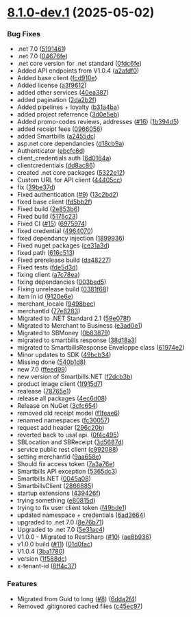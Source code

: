 # [8.1.0-dev.1](https://github.com/smartbills/smartbills-dotnet/compare/v8.0.0...v8.1.0-dev.1) (2025-05-02)


### Bug Fixes

* .net 7.0 ([5191461](https://github.com/smartbills/smartbills-dotnet/commit/5191461039765c9b39550bb74ba7b40a751329aa))
* .net 7.0 ([04676fe](https://github.com/smartbills/smartbills-dotnet/commit/04676fed9111813353c6c9a3ba62d5f9040b0acb))
* .net core version for .net standard ([0fdc6fe](https://github.com/smartbills/smartbills-dotnet/commit/0fdc6fe83a7bf1a970eb5181fd87c71cce3cc5ad))
* Added API endpoints from V1.0.4 ([a2afdf0](https://github.com/smartbills/smartbills-dotnet/commit/a2afdf0dffe5b338289a9fa50efa903c036474d0))
* Added base client ([fcd910e](https://github.com/smartbills/smartbills-dotnet/commit/fcd910e0faf466e0553ae27765483e9777ad912c))
* Added license ([a3f9612](https://github.com/smartbills/smartbills-dotnet/commit/a3f96125fb4a1960e8405cc402ca85ec70bd7b81))
* added other services ([40ea387](https://github.com/smartbills/smartbills-dotnet/commit/40ea3876878420ba00f0101d33d7019e96d687af))
* added pagination ([2da2b2f](https://github.com/smartbills/smartbills-dotnet/commit/2da2b2fe154b06f8bab0dacf3b9d7b7c6a460ba3))
* Added pipelines + loyalty ([b31a4ba](https://github.com/smartbills/smartbills-dotnet/commit/b31a4ba10e06d015d8d363329d5c91857b1919f6))
* added project referrence ([3d0e5eb](https://github.com/smartbills/smartbills-dotnet/commit/3d0e5ebac587db5edd04e16cc810cca9a3ee94d6))
* Added promo-codes reviews, addresses  ([#16](https://github.com/smartbills/smartbills-dotnet/issues/16)) ([1b394d5](https://github.com/smartbills/smartbills-dotnet/commit/1b394d58fb22c9ebf128b7913139d5fe296119e5))
* added receipt fees ([0966056](https://github.com/smartbills/smartbills-dotnet/commit/0966056adefd6287e026e5271b0b9fe93776fa00))
* added Smartbills ([a2455dc](https://github.com/smartbills/smartbills-dotnet/commit/a2455dc466f8bc279966a13f8fa82079087ba866))
* asp.net core dependancies ([d18cb9a](https://github.com/smartbills/smartbills-dotnet/commit/d18cb9a22137f0ba1c8b7cdd4a9a6ab9ed6ee626))
* Authenticator ([ebcfc6d](https://github.com/smartbills/smartbills-dotnet/commit/ebcfc6d6d76cb3aeb69022c316779a71fcc6f7b2))
* client_credentials auth ([6d0164a](https://github.com/smartbills/smartbills-dotnet/commit/6d0164aa91a79aeddec9ad32626fba61dd21969a))
* clientcredentials ([dd8ac86](https://github.com/smartbills/smartbills-dotnet/commit/dd8ac86d03b3e39e71300f047970ff3a2c32c440))
* created .net core packages ([5322e12](https://github.com/smartbills/smartbills-dotnet/commit/5322e12e751749760b50ead4ab7a5225598fa708))
* Custom URL for API client ([44405cc](https://github.com/smartbills/smartbills-dotnet/commit/44405ccea600f7b24ff58dd67cbc64d9bd5b82cb))
* fix ([39be37d](https://github.com/smartbills/smartbills-dotnet/commit/39be37d577b90b1e164940a8c02562e0b6a8c3e1))
* Fixed authentication ([#9](https://github.com/smartbills/smartbills-dotnet/issues/9)) ([13c2bd2](https://github.com/smartbills/smartbills-dotnet/commit/13c2bd24c30f5c0461d8f1986815efb7a2e9d23a))
* fixed base client ([fd5bb2f](https://github.com/smartbills/smartbills-dotnet/commit/fd5bb2fe90d57ed8a74fe7ecfa85d0d32e252932))
* Fixed build ([2e853b6](https://github.com/smartbills/smartbills-dotnet/commit/2e853b6988e0ad20eca77c66556d516f4d94946f))
* Fixed build ([5175c23](https://github.com/smartbills/smartbills-dotnet/commit/5175c230b1e7d405f9de910a33f4540a6e1a278a))
* Fixed CI ([#15](https://github.com/smartbills/smartbills-dotnet/issues/15)) ([6975974](https://github.com/smartbills/smartbills-dotnet/commit/697597439396358dc900161ea7089b898caec443))
* fixed credential ([4964070](https://github.com/smartbills/smartbills-dotnet/commit/4964070d3bffaf51ea3af2fa17ef3e420a694b7e))
* fixed dependancy injection ([1899936](https://github.com/smartbills/smartbills-dotnet/commit/189993678b20f5cf1d43986a78985ef8bb6a06d7))
* Fixed nuget packages ([ce31a3d](https://github.com/smartbills/smartbills-dotnet/commit/ce31a3de7c6149b7c772d41d42f1bb87eddac0f3))
* fixed path ([616c513](https://github.com/smartbills/smartbills-dotnet/commit/616c513d47613a5f0ac53dc56ccb35a470583f84))
* Fixed prerelease build ([da48227](https://github.com/smartbills/smartbills-dotnet/commit/da482272ed5c4dc5107d1652c020e8b27ba1f04c))
* Fixed tests ([fde5d3d](https://github.com/smartbills/smartbills-dotnet/commit/fde5d3ded2a26e4049b5974c83bb4fd2bba570bc))
* fixing client ([a7c78ea](https://github.com/smartbills/smartbills-dotnet/commit/a7c78ead6a9ab0b12b3b41637e81b1434454b667))
* fixing dependancies ([003bed5](https://github.com/smartbills/smartbills-dotnet/commit/003bed51f3d8c618a9e85670819ead5d7e8f1c67))
* Fixing unrelease build ([0381f68](https://github.com/smartbills/smartbills-dotnet/commit/0381f68fc54d560712e2bf077e66a65373985a73))
* item in id ([9120e6e](https://github.com/smartbills/smartbills-dotnet/commit/9120e6e4e4622e118ad0e08d9b1f692a7360c86f))
* merchant_locale ([9498bec](https://github.com/smartbills/smartbills-dotnet/commit/9498bec2c6d8793b602b0b7e356c03cce066c545))
* merchantId ([77e8283](https://github.com/smartbills/smartbills-dotnet/commit/77e8283b59668fad930fd47642cc761c05bc685c))
* Migrated to .NET Standard 2.1 ([59e078f](https://github.com/smartbills/smartbills-dotnet/commit/59e078f4099074a34533012bc787306c3dca7173))
* Migrated to Merchant to Business ([e3ad0e1](https://github.com/smartbills/smartbills-dotnet/commit/e3ad0e10a76e2a14f2c67e6d8b3a12383b174cd5))
* Migrated to SBMoney ([0b83879](https://github.com/smartbills/smartbills-dotnet/commit/0b83879e286fd4916cd4917ab5c1211937c7c4f6))
* migrated to smartbills response ([38d18a3](https://github.com/smartbills/smartbills-dotnet/commit/38d18a39907d7ed29123696c67ef00597bd4e7a0))
* migrated to SmartbillsResponse Enveloppe class ([61974e2](https://github.com/smartbills/smartbills-dotnet/commit/61974e246e3007ee78f3655bcd1d46c938ee594c))
* Minor updates to SDK ([49bcb34](https://github.com/smartbills/smartbills-dotnet/commit/49bcb34128e725e42dbe4543e6540f4e71b27ae6))
* Missing done ([540b1d8](https://github.com/smartbills/smartbills-dotnet/commit/540b1d88f7c46ac839eb95590e05363e7ad8f083))
* new 7.0 ([ffeed99](https://github.com/smartbills/smartbills-dotnet/commit/ffeed99fe42a8c7f3b863cf305d1a4d570e0f79f))
* new version of Smartbills.NET ([f2dcb3b](https://github.com/smartbills/smartbills-dotnet/commit/f2dcb3b7cf214a8db02a4bca92fedfabbdddc2d8))
* product image client ([1f915d7](https://github.com/smartbills/smartbills-dotnet/commit/1f915d776e323b794eec78cf33d2329198b7f3f1))
* realease ([78765e1](https://github.com/smartbills/smartbills-dotnet/commit/78765e16f51b2a332c9bb30207ac366bb3cd009a))
* release all packages ([4ec6d08](https://github.com/smartbills/smartbills-dotnet/commit/4ec6d08820e4e76f5896251b9f1bec66d4b4ec71))
* Release on NuGet ([3cfc654](https://github.com/smartbills/smartbills-dotnet/commit/3cfc654550a9b9f736aedbce74004ede114c0ec8))
* removed old receipt model ([f1feae6](https://github.com/smartbills/smartbills-dotnet/commit/f1feae6acf64b870b92dc58d5b5baf85ee843b11))
* renamed namespaces ([fc30057](https://github.com/smartbills/smartbills-dotnet/commit/fc30057725bab3f345fda6bcc8c837aefd201de1))
* request add header ([296c20b](https://github.com/smartbills/smartbills-dotnet/commit/296c20bc7532cbc7273bd2cf1fc95f2af2398186))
* reverted back to usal api. ([0f4c495](https://github.com/smartbills/smartbills-dotnet/commit/0f4c495312913d1ef946e8ec33b3d337de8fd5f9))
* SBLocation and SBReceipt ([3d5687d](https://github.com/smartbills/smartbills-dotnet/commit/3d5687d0a41ee6518725bcca49e5daba80c8fc02))
* service public rest client ([c992088](https://github.com/smartbills/smartbills-dotnet/commit/c9920888156755b3c12862234589e14dd405df1c))
* setting merchantId ([9aa658e](https://github.com/smartbills/smartbills-dotnet/commit/9aa658e1d98b21c2502724cb823c8c98266270ab))
* Should fix access token ([7a3a76e](https://github.com/smartbills/smartbills-dotnet/commit/7a3a76e5e7eeb86f8853157c244a9572998bcbd4))
* Smartbills API exception ([5365dc3](https://github.com/smartbills/smartbills-dotnet/commit/5365dc3578adf1521b58d9b1f5f3745b1a6fc2d3))
* Smartbills.NET ([0045a08](https://github.com/smartbills/smartbills-dotnet/commit/0045a08740b7f2bfa55e778dbee62f5b6db6fb7a))
* SmartbillsClient ([2866885](https://github.com/smartbills/smartbills-dotnet/commit/2866885075d21bf7e61e8428f613bf307fd38efb))
* startup extensions ([439426f](https://github.com/smartbills/smartbills-dotnet/commit/439426fa98fcd1d026581300b1a3f2e47cfd842b))
* trying something ([e80815d](https://github.com/smartbills/smartbills-dotnet/commit/e80815dc34415b39d440214313a9791570941551))
* trying to fix user client token ([f49bde1](https://github.com/smartbills/smartbills-dotnet/commit/f49bde11ab98a12e92706bff2e1ddc083c3ad7b7))
* updated namespace + credentials ([6ad3664](https://github.com/smartbills/smartbills-dotnet/commit/6ad36647c53317bdc6aa5171fb4e7cd4da67f4af))
* upgraded to .net 7.0 ([8e76b71](https://github.com/smartbills/smartbills-dotnet/commit/8e76b714f4161f0d017baa19ab5a1ab6254721c5))
* Upgraded to .net 7.0 ([5e31ac4](https://github.com/smartbills/smartbills-dotnet/commit/5e31ac47ac7023647f2e442ccdbef13c40352c32))
* V1.0.0 - Migrated to RestSharp  ([#10](https://github.com/smartbills/smartbills-dotnet/issues/10)) ([ae8b936](https://github.com/smartbills/smartbills-dotnet/commit/ae8b936991e8e84bddd4a1631d8e676177d23e12))
* v1.0.0 build ([#11](https://github.com/smartbills/smartbills-dotnet/issues/11)) ([01d0fac](https://github.com/smartbills/smartbills-dotnet/commit/01d0fac6b292efb7b9467c42376056ace8d15900))
* V1.0.4 ([3ba1780](https://github.com/smartbills/smartbills-dotnet/commit/3ba17802991933d3b54fc5203c90cc29515fd639))
* version ([1f588dc](https://github.com/smartbills/smartbills-dotnet/commit/1f588dc03a49ae1b54dc5156422a51f652eb9034))
* x-tenant-id ([8ff4c37](https://github.com/smartbills/smartbills-dotnet/commit/8ff4c372b5433b4e289c9f44f286fd939f950bfd))


### Features

* Migrated from Guid to long ([#8](https://github.com/smartbills/smartbills-dotnet/issues/8)) ([6dda2f4](https://github.com/smartbills/smartbills-dotnet/commit/6dda2f457644a6495f46c577a42d131be14878ed))
* Removed .gitignored cached files ([c45ec97](https://github.com/smartbills/smartbills-dotnet/commit/c45ec9710dde904ac6f83b2571c31a6d134b8054))
